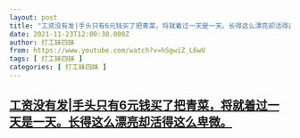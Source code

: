 ```yaml
---
layout: post
title: "工资没有发|手头只有6元钱买了把青菜，将就着过一天是一天。长得这么漂亮却活得这么卑微。"
date: 2021-11-23T12:00:30.000Z
author: 打工妹四妹
from: https://www.youtube.com/watch?v=hSgwiZ_L6wU
tags: [ 打工妹四妹 ]
categories: [ 打工妹四妹 ]
---
```

<!--1637668830000-->
[工资没有发|手头只有6元钱买了把青菜，将就着过一天是一天。长得这么漂亮却活得这么卑微。](https://www.youtube.com/watch?v=hSgwiZ_L6wU)
------

<div>

</div>
